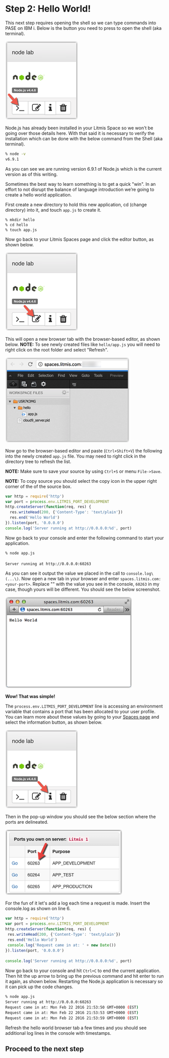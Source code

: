 # Step 2: Hello World!

This next step requires opening the shell so we can type commands into PASE on IBM i. Below is the button you need to press to open the shell \(aka terminal\).

![image alt text](.gitbook/assets/image_5.png)

Node.js has already been installed in your Litmis Space so we won't be going over those details here. With that said it is necessary to verify the installation which can be done with the below command from the Shell \(aka terminal\).

```bash
% node -v
v6.9.1
```

As you can see we are running version 6.9.1 of Node.js which is the current version as of this writing.

Sometimes the best way to learn something is to get a quick "win". In an effort to not disrupt the balance of language introduction we’re going to create a hello world application.

First create a new directory to hold this new application, cd \(change directory\) into it, and touch `app.js` to create it.

```text
% mkdir hello
% cd hello 
% touch app.js
```

Now go back to your Litmis Spaces page and click the editor button, as shown below.

![image alt text](.gitbook/assets/image_6.png)

This will open a new browser tab with the browser-based editor, as shown below. **NOTE:** To see newly created files like `hello/app.js` you will need to right click on the root folder and select "Refresh".

![image alt text](.gitbook/assets/image_7.png)

Now go to the browser-based editor and paste \(`Ctrl+Shift+V`\) the following into the newly created `app.js` file. You may need to right click in the directory tree to refresh the list.

**NOTE:** Make sure to save your source by using `Ctrl+S` or menu `File->Save`.

**NOTE:** To copy source you should select the copy icon in the upper right corner of the of the source box.

```javascript
var http = require('http')
var port = process.env.LITMIS_PORT_DEVELOPMENT
http.createServer(function(req, res) {
  res.writeHead(200, {'Content-Type': 'text/plain'})
  res.end('Hello World')
}).listen(port, '0.0.0.0')
console.log('Server running at http://0.0.0.0:%d', port)
```

Now go back to your console and enter the following command to start your application.

```bash
% node app.js 

Server running at http://0.0.0.0:60263
```

As you can see it output the value we placed in the call to `console.log\(...\)`. Now open a new tab in your browser and enter `spaces.litmis.com:<your-port>`. Replace "" with the value you see in the console, `60263` in my case, though yours will be different. You should see the below screenshot.

![image alt text](.gitbook/assets/image_10.png)

**Wow! That was simple!**

The `process.env.LITMIS_PORT_DEVELOPMENT` line is accessing an environment variable that contains a port that has been allocated to your user profile. You can learn more about these values by going to your [Spaces page](https://spaces.litmis.com/workspaces) and select the information button, as shown below.

![image alt text](.gitbook/assets/image_8.png)

Then in the pop-up window you should see the below section where the ports are delineated.

![image alt text](.gitbook/assets/image_9.png)

For the fun of it let's add a log each time a request is made.  Insert the console.log as shown on line 6.

```javascript
var http = require('http')
var port = process.env.LITMIS_PORT_DEVELOPMENT
http.createServer(function(req, res) {
 res.writeHead(200, {'Content-Type': 'text/plain'})
 res.end('Hello World')
 console.log('Request came in at: ' + new Date())
}).listen(port, '0.0.0.0')

console.log('Server running at http://0.0.0.0:%d', port)
```

Now go back to your console and hit `Ctrl+C` to end the current application. Then hit the up arrow to bring up the previous command and hit enter to run it again, as shown below. Restarting the Node.js application is necessary so it can pick up the code changes.

```bash
% node app.js
Server running at http://0.0.0.0:60263
Request came in at: Mon Feb 22 2016 21:53:50 GMT+0000 (EST)
Request came in at: Mon Feb 22 2016 21:53:53 GMT+0000 (EST)
Request came in at: Mon Feb 22 2016 21:53:59 GMT+0000 (EST)
```

Refresh the hello world browser tab a few times and you should see additional log lines in the console with timestamps.

## Proceed to the next step


